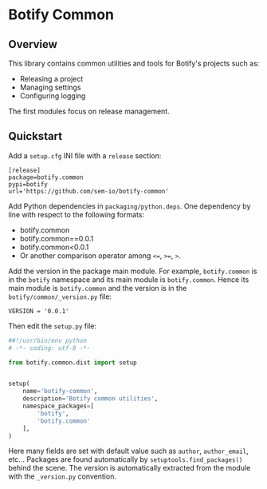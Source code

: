 # Botify Common

## Overview

This library contains common utilities and tools for Botify's projects such as:

- Releasing a project
- Managing settings
- Configuring logging

The first modules focus on release management.

## Quickstart

Add a `setup.cfg` INI file with a `release` section:

```
[release]
package=botify.common
pypi=botify
url='https://github.com/sem-io/botify-common'
```

Add Python dependencies in `packaging/python.deps`. One dependency by line with
respect to the following formats:

- botify.common
- botify.common==0.0.1
- botify.common<0.0.1
- Or another comparison operator among `<=`, `>=`, `>`.

Add the version in the package main module. For example, `botify.common` is in
the `botify` namespace and its main module is `botify.common`. Hence its main
module is `botify.common` and the version is in the `botify/common/_version.py`
file:

```
VERSION = '0.0.1'
```

Then edit the `setup.py` file:

```python
##!/usr/bin/env python
# -*- coding: utf-8 -*-

from botify.common.dist import setup


setup(
    name='botify-common',
    description='Botify common utilities',
    namespace_packages=[
        'botify',
        'botify.common'
    ],
)
```

Here many fields are set with default value such as `author`, `author_email`,
etc...  Packages are found automatically by `setuptools.find_packages()` behind
the scene. The version is automatically extracted from the module with the
`_version.py` convention.
